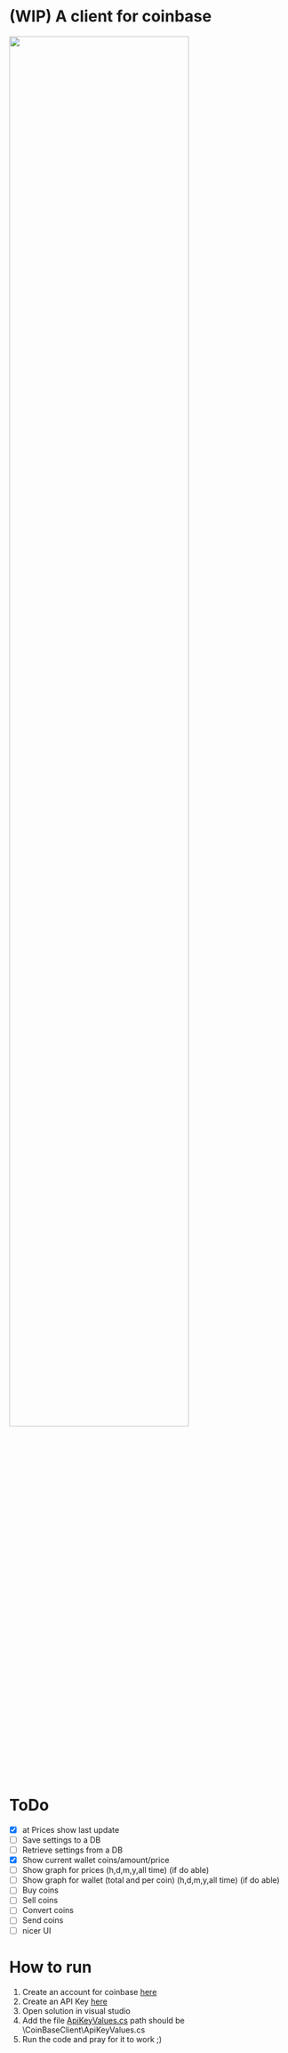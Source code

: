 # (WIP) A client for coinbase 
<img src="https://media.giphy.com/media/6Ben75r8SElL3wYOyv/giphy.gif" width=80%/>

# ToDo
- [x] at Prices show last update
- [ ] Save settings to a DB
- [ ] Retrieve settings from a DB
- [x] Show current wallet coins/amount/price
- [ ] Show graph for prices (h,d,m,y,all time) (if do able)
- [ ] Show graph for wallet (total and per coin) (h,d,m,y,all time) (if do able)
- [ ] Buy coins
- [ ] Sell coins
- [ ] Convert coins
- [ ] Send coins
- [ ] nicer UI

# How to run
1. Create an account for coinbase [here](https://www.coinbase.com/join/kuiper_n7)
2. Create an API Key [here](https://www.coinbase.com/settings/api)
3. Open solution in visual studio
4. Add the file [ApiKeyValues.cs](https://pastebin.com/NaNLyt8R) path should be \CoinBaseClient\ApiKeyValues.cs
5. Run the code and pray for it to work ;)
